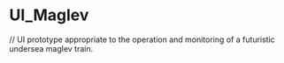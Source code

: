 # UI_Maglev
// UI prototype appropriate to the operation and monitoring of a futuristic undersea maglev train. 
